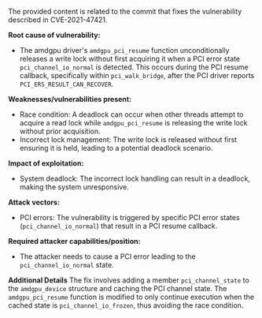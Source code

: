 The provided content is related to the commit that fixes the vulnerability described in CVE-2021-47421.

**Root cause of vulnerability:**
- The amdgpu driver's `amdgpu_pci_resume` function unconditionally releases a write lock without first acquiring it when a PCI error state `pci_channel_io_normal` is detected. This occurs during the PCI resume callback, specifically within `pci_walk_bridge`, after the PCI driver reports `PCI_ERS_RESULT_CAN_RECOVER`.

**Weaknesses/vulnerabilities present:**
- Race condition: A deadlock can occur when other threads attempt to acquire a read lock while `amdgpu_pci_resume` is releasing the write lock without prior acquisition.
- Incorrect lock management: The write lock is released without first ensuring it is held, leading to a potential deadlock scenario.

**Impact of exploitation:**
- System deadlock: The incorrect lock handling can result in a deadlock, making the system unresponsive.

**Attack vectors:**
- PCI errors: The vulnerability is triggered by specific PCI error states (`pci_channel_io_normal`) that result in a PCI resume callback.

**Required attacker capabilities/position:**
- The attacker needs to cause a PCI error leading to the `pci_channel_io_normal` state.

**Additional Details**
The fix involves adding a member `pci_channel_state` to the `amdgpu_device` structure and caching the PCI channel state. The `amdgpu_pci_resume` function is modified to only continue execution when the cached state is `pci_channel_io_frozen`, thus avoiding the race condition.